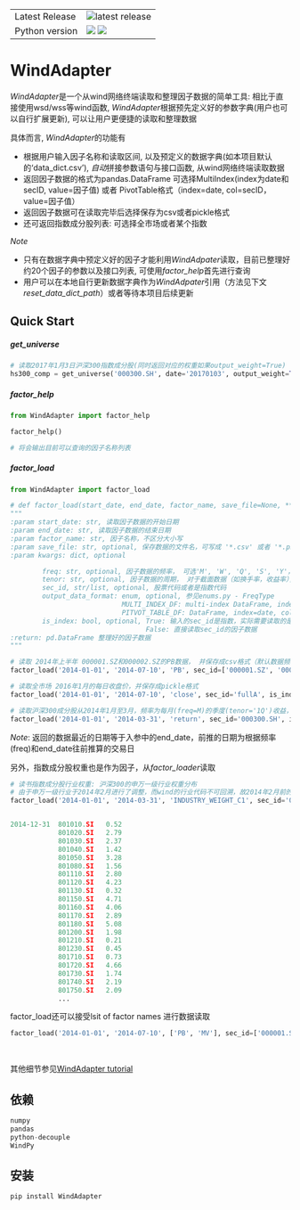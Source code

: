 <table>
<tr>
  <td>Latest Release</td>
  <td><img src="https://img.shields.io/pypi/v/WindAdapter.svg" alt="latest release" /></td>
</tr>


<tr>
  <td>Python version</td>
  <td><img src="https://img.shields.io/badge/python-2.7-blue.svg"/>   <img src="https://img.shields.io/badge/python-3.5-blue.svg"/></td>
  </tr>
</table>

# WindAdapter

*WindAdapter*是一个从wind网络终端读取和整理因子数据的简单工具: 相比于直接使用wsd/wss等wind函数, *WindAdapter*根据预先定义好的参数字典(用户也可以自行扩展更新), 可以让用户更便捷的读取和整理数据

具体而言, *WindAdapter*的功能有

-  根据用户输入因子名称和读取区间, 以及预定义的数据字典(如本项目默认的‘data_dict.csv’), *自动*拼接参数语句与接口函数, 从wind网络终端读取数据
-  返回因子数据的格式为pandas.DataFrame
可选择MultiIndex(index为date和secID, value=因子值) 或者 PivotTable格式（index=date, col=secID，value=因子值）
-  返回因子数据可在读取完毕后选择保存为csv或者pickle格式
-  还可返回指数成分股列表: 可选择全市场或者某个指数

*Note*

-  只有在数据字典中预定义好的因子才能利用*WindAdpater*读取，目前已整理好约20个因子的参数以及接口列表, 可使用*factor_help*首先进行查询 
-  用户可以在本地自行更新数据字典作为*WindAdpater*引用（方法见下文*reset_data_dict_path*）或者等待本项目后续更新


## Quick Start

##### get_universe

``` python
# 读取2017年1月3日沪深300指数成分股(同时返回对应的权重如果output_weight=True)
hs300_comp = get_universe('000300.SH', date='20170103', output_weight=True)
```

##### factor_help

``` python
from WindAdapter import factor_help

factor_help()

# 将会输出目前可以查询的因子名称列表

```



##### factor_load 
``` python
from WindAdapter import factor_load

# def factor_load(start_date, end_date, factor_name, save_file=None, **kwargs):
"""
:param start_date: str, 读取因子数据的开始日期
:param end_date: str, 读取因子数据的结束日期
:param factor_name: str, 因子名称，不区分大小写
:param save_file: str, optional, 保存数据的文件名，可写成 '*.csv' 或者 '*.pkl'
:param kwargs: dict, optional

        freq: str, optional, 因子数据的频率， 可选'M', 'W', 'Q', 'S', 'Y'， 参见enums.py - FreqType
        tenor: str, optional, 因子数据的周期， 对于截面数据（如换手率，收益率），需要给定数据区间(向前)， 可选数字+FreqType， 如'1Q'
        sec_id, str/list, optional, 股票代码或者是指数代码
        output_data_format: enum, optional, 参见enums.py - FreqType
                            MULTI_INDEX_DF: multi-index DataFrame, index=[date, secID], value = factor
                            PITVOT_TABLE_DF: DataFrame, index=date, columns = secID
        is_index: bool, optional, True: 输入的sec_id是指数，实际需要读取的是该指数成分股的因子数据，
                                  False: 直接读取sec_id的因子数据
:return: pd.DataFrame 整理好的因子数据
"""

# 读取 2014年上半年 000001.SZ和000002.SZ的PB数据， 并保存成csv格式（默认数据频率为月频，数据格式为multi-index DataFrame）
factor_load('2014-01-01', '2014-07-10', 'PB', sec_id=['000001.SZ', '000002.SZ'], is_index=False, save_file='PB.csv')

# 读取全市场 2016年1月的每日收盘价，并保存成pickle格式
factor_load('2014-01-01', '2014-07-10', 'close', sec_id='fullA', is_index=True, freq='D', save_file='close.pkl')

# 读取沪深300成分股从2014年1月至3月，频率为每月(freq=M)的季度(tenor='1Q')收益， 并保存成csv格式
factor_load('2014-01-01', '2014-03-31', 'return', sec_id='000300.SH', is_index=True, freq='M', tenor='1Q', save_file='HS300_return_1Q.csv')
```
*Note*: 返回的数据最近的日期等于入参中的end_date，前推的日期为根据频率(freq)和end_date往前推算的交易日

另外，指数成分股权重也是作为因子，从*factor_loader*读取

``` python
# 读书指数成分股行业权重: 沪深300的申万一级行业权重分布
# 由于申万一级行业于2014年2月进行了调整，而wind的行业代码不可回溯，故2014年2月前的指数成分股权重之和不等于1
factor_load('2014-01-01', '2014-03-31', 'INDUSTRY_WEIGHT_C1', sec_id='000300.SH')


2014-12-31	801010.SI	0.52
            801020.SI	2.79
            801030.SI	2.37
            801040.SI	1.42
            801050.SI	3.28
            801080.SI	1.56
            801110.SI	2.80
            801120.SI	4.23
            801130.SI	0.32
            801150.SI	4.71
            801160.SI	4.06
            801170.SI	2.89
            801180.SI	5.08
            801200.SI	1.98
            801210.SI	0.21
            801230.SI	0.45
            801710.SI	0.73
            801720.SI	4.66
            801730.SI	1.74
            801740.SI	2.19
            801750.SI	2.09
            ...
```

factor_load还可以接受lsit of factor names 进行数据读取

``` python
factor_load('2014-01-01', '2014-07-10', ['PB', 'MV'], sec_id=['000001.SZ', '000002.SZ'], is_index=False,reset_col_names=True)

```
<br />

其他细节参见[WindAdapter tutorial](/example/tutorial.ipymd) 


## 依赖
``` python
numpy
pandas
python-decouple
WindPy
```

## 安装

``` python
pip install WindAdapter
```
